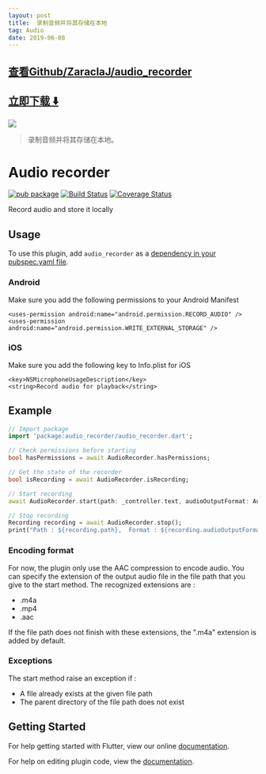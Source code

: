 ```yaml
---
layout: post
title:  录制音频并将其存储在本地
tag: Audio
date: 2019-06-08
---
```


 

## [查看Github/ZaraclaJ/audio_recorder](http://github.com/ZaraclaJ/audio_recorder)
## [立即下载 ️⬇️ ](https://codeload.github.com/ZaraclaJ/audio_recorder/zip/master) 


 
![](https://flutterawesome.com/content/images/2018/10/Audio-recorder.jpg)
 
>
> 录制音频并将其存储在本地。
>

 
# Audio recorder

[![pub package](https://img.shields.io/pub/v/audio_recorder.svg)](https://pub.dartlang.org/packages/audio_recorder)
[![Build Status](https://travis-ci.org/mmcc007/audio_recorder.svg?branch=master)](https://travis-ci.org/mmcc007/audio_recorder)
[![Coverage Status](https://coveralls.io/repos/github/mmcc007/audio_recorder/badge.svg?branch=master)](https://coveralls.io/github/mmcc007/audio_recorder?branch=master)

Record audio and store it locally

## Usage
To use this plugin, add `audio_recorder` as a [dependency in your pubspec.yaml file](https://flutter.io/platform-plugins/).

### Android
Make sure you add the following permissions to your Android Manifest
```
<uses-permission android:name="android.permission.RECORD_AUDIO" />
<uses-permission android:name="android.permission.WRITE_EXTERNAL_STORAGE" />
```


### iOS
Make sure you add the following key to Info.plist for iOS
```
<key>NSMicrophoneUsageDescription</key>
<string>Record audio for playback</string>
```


## Example
``` dart
// Import package
import 'package:audio_recorder/audio_recorder.dart';

// Check permissions before starting
bool hasPermissions = await AudioRecorder.hasPermissions;

// Get the state of the recorder
bool isRecording = await AudioRecorder.isRecording;

// Start recording
await AudioRecorder.start(path: _controller.text, audioOutputFormat: AudioOutputFormat.AAC);

// Stop recording
Recording recording = await AudioRecorder.stop();
print("Path : ${recording.path},  Format : ${recording.audioOutputFormat},  Duration : ${recording.duration},  Extension : ${recording.extension},");

```

### Encoding format
For now, the plugin only use the AAC compression to encode audio.
You can specify the extension of the output audio file in the file path that you give to the start method.
The recognized extensions are :
- .m4a
- .mp4
- .aac

If the file path does not finish with these extensions, the ".m4a" extension is added by default.

### Exceptions
The start method raise an exception if :
- A file already exists at the given file path
- The parent directory of the file path does not exist

## Getting Started

For help getting started with Flutter, view our online
[documentation](http://flutter.io/).

For help on editing plugin code, view the [documentation](https://flutter.io/platform-plugins/#edit-code).


